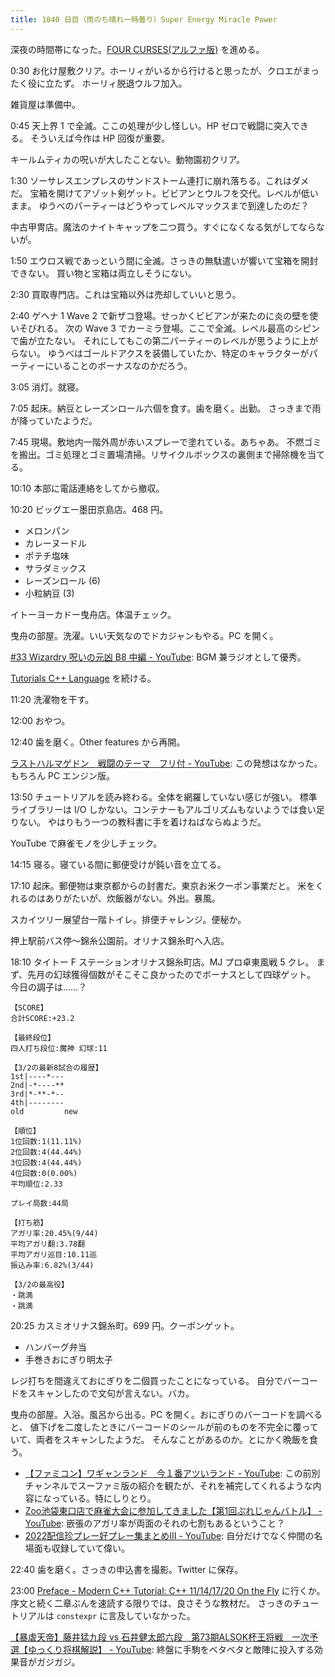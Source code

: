 ```yaml
---
title: 1040 日目（雨のち晴れ一時曇り）Super Energy Miracle Power
---
```


深夜の時間帯になった。[FOUR CURSES(アルファ版)][dtp23a] を進める。

0:30 お化け屋敷クリア。ホーリィがいるから行けると思ったが、クロエがまったく役に立たず。
ホーリィ脱退ウルフ加入。

雑貨屋は準備中。

0:45 天上界 1 で全滅。ここの処理が少し怪しい。HP ゼロで戦闘に突入できる。
そういえば今作は HP 回復が重要。

キールムティカの呪いが大したことない。動物園初クリア。

1:30 ソーサレスエンプレスのサンドストーム連打に崩れ落ちる。これはダメだ。
宝箱を開けてアゾット剣ゲット。ビビアンとウルフを交代。レベルが低いまま。
ゆうべのパーティーはどうやってレベルマックスまで到達したのだ？

中古甲冑店。魔法のナイトキャップを二つ買う。すぐになくなる気がしてならないが。

1:50 エウロス戦であっという間に全滅。さっきの無駄遣いが響いて宝箱を開封できない。
買い物と宝箱は両立しそうにない。

2:30 買取専門店。これは宝箱以外は売却していいと思う。

2:40 ゲヘナ 1 Wave 2 で新ザコ登場。せっかくビビアンが来たのに炎の壁を使いそびれる。
次の Wave 3 でカーミラ登場。ここで全滅。レベル最高のシピンで歯が立たない。
それにしてもこの第二パーティーのレベルが思うように上がらない。
ゆうべはゴールドアクスを装備していたか、特定のキャラクターがパーティーにいることのボーナスなのかだろう。

3:05 消灯。就寝。

7:05 起床。納豆とレーズンロール六個を食す。歯を磨く。出勤。
さっきまで雨が降っていたようだ。

7:45 現場。敷地内一階外周が赤いスプレーで塗れている。あちゃあ。
不燃ゴミを搬出。ゴミ処理とゴミ置場清掃。リサイクルボックスの裏側まで掃除機を当てる。

10:10 本部に電話連絡をしてから撤収。

10:20 ビッグエー墨田京島店。468 円。

* メロンパン
* カレーヌードル
* ポテチ塩味
* サラダミックス
* レーズンロール (6)
* 小粒納豆 (3)

イトーヨーカドー曳舟店。体温チェック。

曳舟の部屋。洗濯。いい天気なのでドカジャンもやる。PC を開く。

[#33 Wizardry 呪いの元凶 B8 中編 - YouTube](https://www.youtube.com/watch?v=cp9sstmEMvM):
BGM 兼ラジオとして優秀。

[Tutorials C++ Language](https://cplusplus.com/doc/tutorial/) を続ける。

11:20 洗濯物を干す。

12:00 おやつ。

12:40 歯を磨く。Other features から再開。

[ラストハルマゲドン　戦闘のテーマ　フリ付 - YouTube](https://www.youtube.com/watch?v=zpT6swxFquc):
この発想はなかった。もちろん PC エンジン版。

13:50 チュートリアルを読み終わる。全体を網羅していない感じが強い。
標準ライブラリーは I/O しかない。コンテナーもアルゴリズムもないようでは食い足りない。
やはりもう一つの教科書に手を着けねばならぬようだ。

YouTube で麻雀モノを少しチェック。

14:15 寝る。寝ている間に郵便受けが鈍い音を立てる。

17:10 起床。郵便物は東京都からの封書だ。東京お米クーポン事業だと。
米をくれるのはありがたいが、炊飯器がない。外出。暴風。

スカイツリー展望台一階トイレ。排便チャレンジ。便秘か。

押上駅前バス停～錦糸公園前。オリナス錦糸町へ入店。

18:10 タイトー F ステーションオリナス錦糸町店。MJ プロ卓東風戦 5 クレ。
まず、先月の幻球獲得個数がそこそこ良かったのでボーナスとして四球ゲット。
今日の調子は……？

```text
【SCORE】
合計SCORE:+23.2

【最終段位】
四人打ち段位:魔神 幻球:11

【3/2の最新8試合の履歴】
1st|----*---
2nd|-*----**
3rd|*-**-*--
4th|--------
old         new

【順位】
1位回数:1(11.11%)
2位回数:4(44.44%)
3位回数:4(44.44%)
4位回数:0(0.00%)
平均順位:2.33

プレイ局数:44局

【打ち筋】
アガリ率:20.45%(9/44)
平均アガリ翻:3.78翻
平均アガリ巡目:10.11巡
振込み率:6.82%(3/44)

【3/2の最高役】
・跳満
・跳満
```

20:25 カスミオリナス錦糸町。699 円。クーポンゲット。

* ハンバーグ弁当
* 手巻きおにぎり明太子

レジ打ちを間違えておにぎりを二個買ったことになっている。
自分でバーコードをスキャンしたので文句が言えない。バカ。

曳舟の部屋。入浴。風呂から出る。PC を開く。おにぎりのバーコードを調べると、
値下げを二度したときにバーコードのシールが前のものを不完全に覆っていて、両者をスキャンしたようだ。
そんなことがあるのか。とにかく晩飯を食う。

* [【ファミコン】ワギャンランド　今１番アツいランド - YouTube](https://www.youtube.com/watch?v=cORqu6bpmm0):
  この前別チャンネルでスーファミ版の紹介を観たが、それを補完してくれるような内容になっている。特にしりとり。
* [Zoo池袋東口店で麻雀大会に参加してきました【第1回ぷれじゃんバトル】 - YouTube](https://www.youtube.com/watch?v=rAPVaAbRps4):
  嵌張のアガリ率が両面のそれの七割もあるということ？
* [2022配信珍プレー好プレー集まとめⅢ - YouTube](https://www.youtube.com/watch?v=xNYWIAT_r3o):
  自分だけでなく仲間の名場面も収録していて偉い。

22:40 歯を磨く。さっきの申込書を撮影。Twitter に保存。

23:00 [Preface - Modern C++ Tutorial: C++ 11/14/17/20 On the Fly](https://changkun.de/modern-cpp/en-us/00-preface/)
に行くか。序文と続く二章ぶんを速読する限りでは、良さそうな教材だ。
さっきのチュートリアルは `constexpr` に言及していなかった。

[【暴虐天帝】藤井猛九段 vs 石井健太郎六段　第73期ALSOK杯王将戦　一次予選【ゆっくり将棋解説】 - YouTube](https://www.youtube.com/watch?v=BSjcPU5iMhY):
終盤に手駒をベタベタと敵陣に投入する効果音がガジガジ。

[dtp23a]: https://wodifes.net/game/show/520
